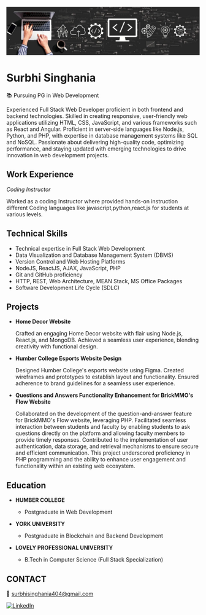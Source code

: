 ![banner](banner-surbhi.jpeg)

# Surbhi Singhania

📚 Pursuing PG in Web Development  

Experienced Full Stack Web Developer proficient in both frontend and backend technologies. Skilled in creating responsive, user-friendly web applications utilizing HTML, CSS, JavaScript, and various frameworks such as React and Angular. Proficient in server-side languages like Node.js, Python, and PHP, with expertise in database management systems like SQL and NoSQL. Passionate about delivering high-quality code, optimizing performance, and staying updated with emerging technologies to drive innovation in web development projects.

## Work Experience

*Coding Instructor*  

Worked as a coding Instructor where provided hands-on instruction different Coding languages like javascript,python,react.js for students at various levels.

## Technical Skills

- Technical expertise in Full Stack Web Development
- Data Visualization and Database Management System (DBMS)
- Version Control and Web Hosting Platforms
- NodeJS, ReactJS, AJAX, JavaScript, PHP
- Git and GitHub proficiency
- HTTP, REST, Web Architecture, MEAN Stack, MS Office Packages
- Software Development Life Cycle (SDLC)

## Projects

- **Home Decor Website**

  Crafted an engaging Home Decor website with flair using Node.js, React.js, and MongoDB. Achieved a seamless user experience, blending creativity with functional design.

- **Humber College Esports Website Design**
  
  Designed Humber College's esports website using Figma. Created wireframes and prototypes to establish layout and functionality. Ensured adherence to brand guidelines for a 
  seamless user experience.

- **Questions and Answers Functionality Enhancement for BrickMMO's Flow Website**
  
  Collaborated on the development of the question-and-answer feature for BrickMMO's Flow website, leveraging PHP. Facilitated seamless interaction between students and faculty     by enabling students to ask questions directly on the platform and allowing faculty members to provide timely responses. Contributed to the implementation of user                authentication, data storage, and retrieval mechanisms to ensure secure and efficient communication. This project underscored proficiency in PHP programming and the ability      to enhance user engagement and functionality within an existing web ecosystem.

## Education

- **HUMBER COLLEGE**  
  - Postgraduate in Web Development

- **YORK UNIVERSITY**  
  - Postgraduate in Blockchain and Backend Development

- **LOVELY PROFESSIONAL UNIVERSITY**
  - B.Tech in Computer Science (Full Stack Specialization)  

## CONTACT

📧 [surbhisinghania404@gmail.com](mailto:surbhisinghania404@gmail.com) 

<!--🔗 [LinkedIn](https://www.linkedin.com/in/surbhi-singhania/)-->
[![LinkedIn](https://img.shields.io/badge/LinkedIn-Connect-blue.svg?style=for-the-badge&logo=linkedin)](https://www.linkedin.com/in/surbhi-singhania/)



<!--
**SurbhiSinghania13/SurbhiSinghania13** is a ✨ _special_ ✨ repository because its `README.md` (this file) appears on your GitHub profile.

Here are some ideas to get you started:

- 🔭 I’m currently working on ...
- 🌱 I’m currently learning ...
- 👯 I’m looking to collaborate on ...
- 🤔 I’m looking for help with ...
- 💬 Ask me about ...
- 📫 How to reach me: ...
- 😄 Pronouns: ...
- ⚡ Fun fact: ...
-->
